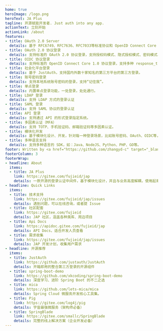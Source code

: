 ```yaml
---
home: true
heroImage: /logo.png
heroText: JA Plus
tagline: 开源赋能开发者. Just auth into any app.
actionText: 立刻开始
actionLink: /about
features:
- title: OAuth 2.0 Server
  details: 基于 RFC6749、RFC7636、RFC7033等标准协议和 OpenID Connect Core 1.0 认证协议，自研的一款轻量级、业务解耦、开箱即用的新一代国产授权认证框架。
- title: OAuth 2.0 协议登录
  details: 支持标准的 OAuth 2.0 协议登录，支持授权码模式、隐式授权模式、密码模式、客户端模式以及在授权码模式之上的 PKCE 模式。
- title: OIDC 协议登录
  details: 支持标准的 OpenID Connect Core 1.0 协议登录，支持多种 response_type，如：code、code token、code id_token、token、id_token、token id_token 等
- title: 社会化平台登录
  details: 基于 JustAuth，支持国内外数十家知名的第三方平台的第三方登录。
- title: 账号密码登录
  details: 支持本地系统账号密码的登录，支持“记住我”。
- title: 单点登录
  details: 内置单点登录功能，一处登录，处处通行。
- title: LDAP 登录
  details: 支持 LDAP 方式的登录认证
- title: SAML 登录
  details: 支持 SAML 协议的登录认证
- title: API 登录
  details: 支持通过 API 的形式登录指定系统。
- title: 多因素认证（MFA）
  details: 支持 TOTP、手机验证码、邮箱验证码等多因素认证。
- title: 模块化开发
  details: 基于模块化设计、开发，针对每一种登录场景，比如账号密码、OAuth、OIDC等，都单独提供了独有的模块化解决方案。
- title: 多种语言支持
  details: 支持多种语言的 SDK，如：Java、NodeJS、Python、PHP、GO等。
footer: Written by <a href="https://github.com/zhangyd-c" target="_blank">Yadong.Zhang</a> | <a href="http://beian.miit.gov.cn/" target="_blank">京ICP备2020044519号-2</a>
footerColumn: 3
footerWrap: 
- headline: About
  items:
  - title: JA Plus
    link: https://gitee.com/fujieid/jap
    details: 一款开源的登录认证中间件，基于模块化设计，并且与业务高度解耦，使用起来非常灵活，开发者可以毫不费力地将 JAP 集成到任何 web 应用程序中。
- headline: Quick Links
  items:
  - title: 技术支持
    link: https://gitee.com/fujieid/jap/issues
    details: 遇到问题，可以在线咨询，或者提 Issue
  - title: 社区配套
    link: https://gitee.com/fujieid
    details: JAP 社区，涵盖各种类库、周边项目
  - title: Api Docs
    link: https://apidoc.gitee.com/fujieid/jap
    details: API Docs，适合开发人员查看
  - title: 需求收集
    link: https://gitee.com/fujieid/jap/issues
    details: JAP 开发计划，收集用户需求
- headline: 开源推荐
  items:
  - title: JustAuth
    link: https://github.com/justauth/JustAuth
    details: 开箱即用的整合第三方登录的开源组件
  - title: spring-boot-demo
    link: https://github.com/xkcoding/spring-boot-demo
    details: 深度学习、进阶 Spring Boot 的不二之选
  - title: mica 
    link: https://github.com/lets-mica/mica
    details: Spring Cloud 微服务开发核心工具集。
  - title: Pig
    link: https://gitee.com/log4j/pig
    details: 宇宙最强微服务（架构师必备）
  - title: SpringBlade
    link: https://gitee.com/smallc/SpringBlade
    details: 完整的线上解决方案（企业开发必备）
---
```


<Notify :title="'开源软件供应链点亮计划 - 暑期2021'" :icon="'heart'" :iconColor="'#4051b5'" :link="'https://justauth.wiki/resource/summer2021.html'" :desc="'JustAuthPlus（JAP）已经加入“开源软件供应链点亮计划”，欢迎各位在校学员踊跃参与，共襄盛举！'"/>

<Notify :title="'JustAuthPlus（JAP）技术白皮书正式发布！'" :icon="'fire'" :iconColor="'red'" :link="'https://justauth.plus/paper/JAP-paper-V1.0.0.pdf'" :desc="'JustAuthPlus（JAP）技术白皮书正式发布，带您更加细致、深入的了解 JAP 的技术方案以及 JAP 的现在和未来。请查阅！'"/>

<Notify :title="'友情提示'" :link="'https://tp.wjx.top/vj/Qj3Abce.aspx'" :desc="'邀请你参与关于 JAP 的问卷调查，感谢你的支持！'"/>


